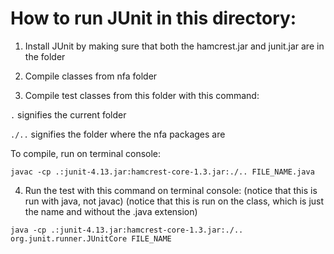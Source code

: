 # How to run JUnit in this directory:

1. Install JUnit by making sure that both the hamcrest.jar and junit.jar
    are in the folder

2. Compile classes from nfa folder

3. Compile test classes from this folder with this command:

```.``` signifies the current folder

```./..``` signifies the folder where the nfa packages are

To compile, run on terminal console:

```
javac -cp .:junit-4.13.jar:hamcrest-core-1.3.jar:./.. FILE_NAME.java
```
4. Run the test with this command on terminal console:
(notice that this is run with java, not javac)
(notice that this is run on the class, which is just the name and without the .java extension)
```
java -cp .:junit-4.13.jar:hamcrest-core-1.3.jar:./.. org.junit.runner.JUnitCore FILE_NAME
```